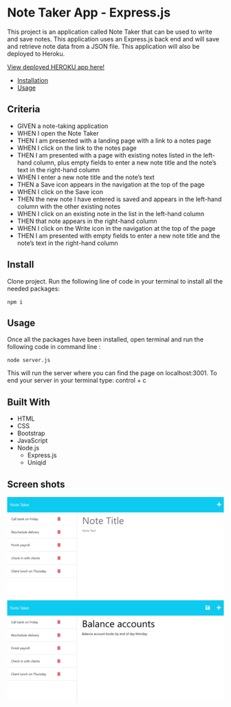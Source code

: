 # Note Taker App - Express.js

This project is an application called Note Taker that can be used to write and save notes. This application uses an Express.js back end and will save and retrieve note data from a JSON file. 
This application will also be deployed to Heroku.

[View deployed HEROKU app here!](https://peaceful-wildwood-17368.herokuapp.com/)

  * [Installation](#install)
  * [Usage](#usage)
  



## Criteria

- GIVEN a note-taking application
- WHEN I open the Note Taker
- THEN I am presented with a landing page with a link to a notes page
- WHEN I click on the link to the notes page
- THEN I am presented with a page with existing notes listed in the left-hand column, plus empty fields to enter a new note title and the note’s text in the right-hand column
- WHEN I enter a new note title and the note’s text
- THEN a Save icon appears in the navigation at the top of the page
- WHEN I click on the Save icon
- THEN the new note I have entered is saved and appears in the left-hand column with the other existing notes
- WHEN I click on an existing note in the list in the left-hand column
- THEN that note appears in the right-hand column
- WHEN I click on the Write icon in the navigation at the top of the page
- THEN I am presented with empty fields to enter a new note title and the note’s text in the right-hand column



## Install

Clone project.
Run the following line of code in your terminal to install all the needed packages: 
```
npm i
```


## Usage

Once all the packages have been installed, open terminal and run the following code in command line : 
```
node server.js
```
This will run the server where you can find the page on localhost:3001. To end your server in your terminal type: control + c


## Built With
- HTML
- CSS
- Bootstrap 
- JavaScript
- Node.js
  - Express.js
  - Uniqid

## Screen shots

![Shot-1](./Assets/11-express-homework-demo-01.png)
![Shot-2](./Assets/11-express-homework-demo-02.png)
